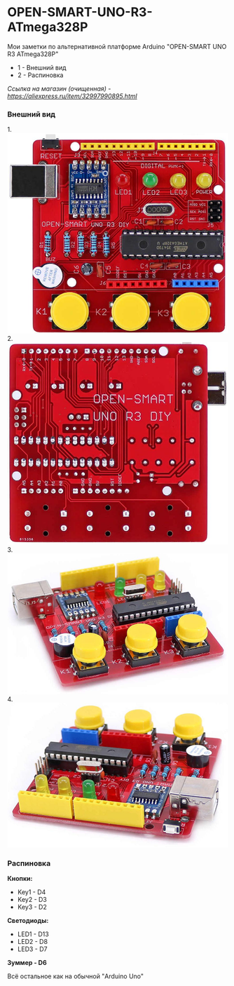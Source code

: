 # OPEN-SMART-UNO-R3-ATmega328P
Мои заметки по альтернативной платформе Arduino "OPEN-SMART UNO R3 ATmega328P"
<ul>
  <li>1 - Внешний вид</li>
  <li>2 - Распиновка</li>
</ul>

<i>Ссылка на магазин (очищенная) - https://aliexpress.ru/item/32997990895.html</i>

<h3>Внешний вид</h3>
1.
<img src="https://github.com/gc986/OPEN-SMART-UNO-R3-ATmega328P/blob/main/images/1.jpeg" alt="вид сверху">
2.
<img src="https://github.com/gc986/OPEN-SMART-UNO-R3-ATmega328P/blob/main/images/2.jpeg" alt="вид снизу">
3.
<img src="https://github.com/gc986/OPEN-SMART-UNO-R3-ATmega328P/blob/main/images/3.jpeg" alt="вид сбоку">
4.
<img src="https://github.com/gc986/OPEN-SMART-UNO-R3-ATmega328P/blob/main/images/4.jpeg" alt="вид сбоку">

<h3>Распиновка</h3>
<b>Кнопки:</b>
<ul>
  <li>Key1 - D4</li>
  <li>Key2 - D3</li>
  <li>Key3 - D2</li>
</ul>

<b>Светодиоды:</b>
<ul>
  <li>LED1 - D13</li>
  <li>LED2 - D8</li>
  <li>LED3 - D7</li>
</ul>

<b>Зуммер - D6</b>

Всё остальное как на обычной "Arduino Uno"
